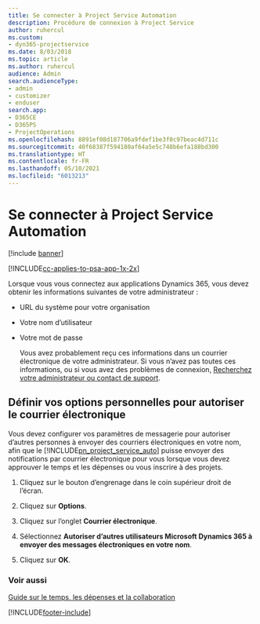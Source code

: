 ```yaml
---
title: Se connecter à Project Service Automation
description: Procédure de connexion à Project Service
author: ruhercul
ms.custom:
- dyn365-projectservice
ms.date: 8/03/2018
ms.topic: article
ms.author: ruhercul
audience: Admin
search.audienceType:
- admin
- customizer
- enduser
search.app:
- D365CE
- D365PS
- ProjectOperations
ms.openlocfilehash: 8891ef08d187706a9fdef1be3f0c97beac4d711c
ms.sourcegitcommit: 40f68387f594180af64a5e5c748b6efa188bd300
ms.translationtype: HT
ms.contentlocale: fr-FR
ms.lasthandoff: 05/10/2021
ms.locfileid: "6013213"
---
```

# <a name="sign-in-to-project-service-automation"></a>Se connecter à Project Service Automation

[!include [banner](../includes/psa-now-project-operations.md)]

[!INCLUDE[cc-applies-to-psa-app-1x-2x](../includes/cc-applies-to-psa-app-1x-2x.md)]

Lorsque vous vous connectez aux applications Dynamics 365, vous devez obtenir les informations suivantes de votre administrateur :  
  
- URL du système pour votre organisation  
  
- Votre nom d’utilisateur  
  
- Votre mot de passe  
  
  Vous avez probablement reçu ces informations dans un courrier électronique de votre administrateur. Si vous n’avez pas toutes ces informations, ou si vous avez des problèmes de connexion, [Recherchez votre administrateur ou contact de support](/dynamics365/customerengagement/on-premises/basics/find-administrator-support).  
  
## <a name="set-your-personal-options-to-allow-email"></a>Définir vos options personnelles pour autoriser le courrier électronique  
 Vous devez configurer vos paramètres de messagerie pour autoriser d’autres personnes à envoyer des courriers électroniques en votre nom, afin que le [!INCLUDE[pn_project_service_auto](../includes/pn-project-service-auto.md)] puisse envoyer des notifications par courrier électronique pour vous lorsque vous devez approuver le temps et les dépenses ou vous inscrire à des projets.  
  
1.  Cliquez sur le bouton d’engrenage dans le coin supérieur droit de l’écran.  
  
2.  Cliquez sur **Options**.  
  
3.  Cliquez sur l’onglet **Courrier électronique**.  
  
4.  Sélectionnez **Autoriser d’autres utilisateurs Microsoft Dynamics 365 à envoyer des messages électroniques en votre nom**.  
  
5.  Cliquez sur **OK**.  
  
### <a name="see-also"></a>Voir aussi  
 [Guide sur le temps, les dépenses et la collaboration](../psa/time-expense-collaboration-guide.md)


[!INCLUDE[footer-include](../includes/footer-banner.md)]